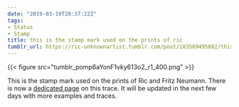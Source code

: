 ```yaml
---
date: "2019-03-19T20:37:22Z"
tags:
- Status
- Stamp
title: this is the stamp mark used on the prints of ric
tumblr_url: https://ric-unknownartist.tumblr.com/post/183569495882/this-is-the-stamp-mark-used-on-the-prints-of-ric
---
```

{{< figure src="tumblr_pomp6aYonF1vky613o2_r1_400.png" >}} 

This is the stamp mark used on the prints of Ric and Fritz Neumann. There is now a [dedicated page](/hints/fritz-neumann) on this trace. It will be updated in the next few days with more examples and traces.

